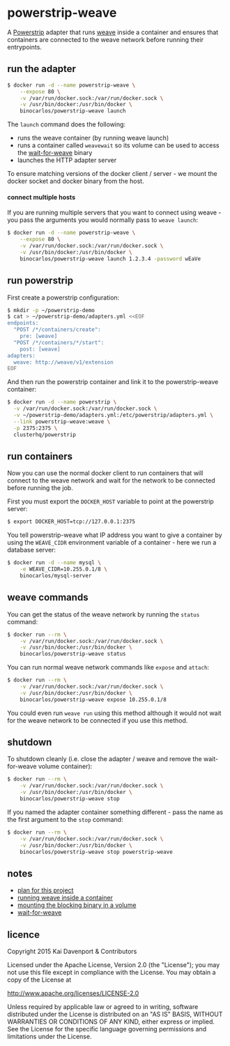 powerstrip-weave
================

A [Powerstrip](https://github.com/ClusterHQ/powerstrip) adapter that runs [weave](https://github.com/zettio/weave) inside a container and ensures that containers are connected to the weave network before running their entrypoints.

## run the adapter

```bash
$ docker run -d --name powerstrip-weave \
    --expose 80 \
    -v /var/run/docker.sock:/var/run/docker.sock \
    -v /usr/bin/docker:/usr/bin/docker \
    binocarlos/powerstrip-weave launch
```

The `launch` command does the following:

 * runs the weave container (by running weave launch)
 * runs a container called `weavewait` so its volume can be used to access the [wait-for-weave](https://github.com/binocarlos/wait-for-weave) binary
 * launches the HTTP adapter server

To ensure matching versions of the docker client / server - we mount the docker socket and docker binary from the host.

#### connect multiple hosts

If you are running multiple servers that you want to connect using weave - you pass the arguments you would normally pass to `weave launch`:

```bash
$ docker run -d --name powerstrip-weave \
    --expose 80 \
    -v /var/run/docker.sock:/var/run/docker.sock \
    -v /usr/bin/docker:/usr/bin/docker \
    binocarlos/powerstrip-weave launch 1.2.3.4 -password wEaVe
```

## run powerstrip

First create a powerstrip configuration:

```bash
$ mkdir -p ~/powerstrip-demo
$ cat > ~/powerstrip-demo/adapters.yml <<EOF
endpoints:
  "POST /*/containers/create":
    pre: [weave]
  "POST /*/containers/*/start":
    post: [weave]
adapters:
  weave: http://weave/v1/extension
EOF
```

And then run the powerstrip container and link it to the powerstrip-weave container:

```bash
$ docker run -d --name powerstrip \
  -v /var/run/docker.sock:/var/run/docker.sock \
  -v ~/powerstrip-demo/adapters.yml:/etc/powerstrip/adapters.yml \
  --link powerstrip-weave:weave \
  -p 2375:2375 \
  clusterhq/powerstrip
```

## run containers

Now you can use the normal docker client to run containers that will connect to the weave network and wait for the network to be connected before running the job.

First you must export the `DOCKER_HOST` variable to point at the powerstrip server:

```bash
$ export DOCKER_HOST=tcp://127.0.0.1:2375
```

You tell powerstrip-weave what IP address you want to give a container by using the `WEAVE_CIDR` environment variable of a container - here we run a database server:

```bash
$ docker run -d --name mysql \
    -e WEAVE_CIDR=10.255.0.1/8 \
    binocarlos/mysql-server
```

## weave commands

You can get the status of the weave network by running the `status` command:

```bash
$ docker run --rm \
    -v /var/run/docker.sock:/var/run/docker.sock \
    -v /usr/bin/docker:/usr/bin/docker \
    binocarlos/powerstrip-weave status
```

You can run normal weave network commands like `expose` and `attach`:

```bash
$ docker run --rm \
    -v /var/run/docker.sock:/var/run/docker.sock \
    -v /usr/bin/docker:/usr/bin/docker \
    binocarlos/powerstrip-weave expose 10.255.0.1/8
```

You could even run `weave run` using this method although it would not wait for the weave network to be connected if you use this method.

## shutdown

To shutdown cleanly (i.e. close the adapter / weave and remove the wait-for-weave volume container):

```bash
$ docker run --rm \
    -v /var/run/docker.sock:/var/run/docker.sock \
    -v /usr/bin/docker:/usr/bin/docker \
    binocarlos/powerstrip-weave stop
```

If you named the adapter container something different - pass the name as the first argument to the `stop` command:

```bash
$ docker run --rm \
    -v /var/run/docker.sock:/var/run/docker.sock \
    -v /usr/bin/docker:/usr/bin/docker \
    binocarlos/powerstrip-weave stop powerstrip-weave
```

## notes

 * [plan for this project](https://github.com/zettio/weave/issues/47#issuecomment-69471269)
 * [running weave inside a container](https://github.com/zettio/weave/issues/312)
 * [mounting the blocking binary in a volume](https://github.com/zettio/weave/issues/47#issuecomment-68787816)
 * [wait-for-weave](https://github.com/binocarlos/wait-for-weave)

## licence

Copyright 2015 Kai Davenport & Contributors

Licensed under the Apache License, Version 2.0 (the "License"); you may not use this file except in compliance with the License.  You may obtain a copy of the License at

   http://www.apache.org/licenses/LICENSE-2.0

Unless required by applicable law or agreed to in writing, software distributed under the License is distributed on an "AS IS" BASIS, WITHOUT WARRANTIES OR CONDITIONS OF ANY KIND, either express or implied.  See the License for the specific language governing permissions and limitations under the License.